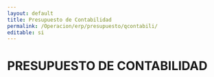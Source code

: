 ```yaml
---
layout: default
title: Presupuesto de Contabilidad
permalink: /Operacion/erp/presupuesto/qcontabili/
editable: si
---
```


# PRESUPUESTO DE CONTABILIDAD

